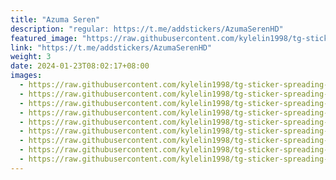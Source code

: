 ```yaml
---
title: "Azuma Seren"
description: "regular: https://t.me/addstickers/AzumaSerenHD"
featured_image: "https://raw.githubusercontent.com/kylelin1998/tg-sticker-spreading-worldwide-images/main/img/3013d0b2-8aaf-4508-b509-b9ef7b8157d0.jpg"
link: "https://t.me/addstickers/AzumaSerenHD"
weight: 3
date: 2024-01-23T08:02:17+08:00
images:
  - https://raw.githubusercontent.com/kylelin1998/tg-sticker-spreading-worldwide-images/main/img/3013d0b2-8aaf-4508-b509-b9ef7b8157d0.jpg
  - https://raw.githubusercontent.com/kylelin1998/tg-sticker-spreading-worldwide-images/main/img/9f9ad53a-f357-46d4-8ff6-eb1e0ab8f9fe.jpg
  - https://raw.githubusercontent.com/kylelin1998/tg-sticker-spreading-worldwide-images/main/img/b9e03175-512a-4856-be19-395ad0b38085.jpg
  - https://raw.githubusercontent.com/kylelin1998/tg-sticker-spreading-worldwide-images/main/img/3c9c215e-94a7-4c42-b33b-c54adb923e6e.jpg
  - https://raw.githubusercontent.com/kylelin1998/tg-sticker-spreading-worldwide-images/main/img/52aaf450-d8da-4add-bee1-25a973047bbe.jpg
  - https://raw.githubusercontent.com/kylelin1998/tg-sticker-spreading-worldwide-images/main/img/08ac54fa-9a3a-4721-930f-f0ebdc64cf37.jpg
  - https://raw.githubusercontent.com/kylelin1998/tg-sticker-spreading-worldwide-images/main/img/ad20fab1-c9c4-4417-bb61-4531fac91d1e.jpg
  - https://raw.githubusercontent.com/kylelin1998/tg-sticker-spreading-worldwide-images/main/img/1e2e20b4-636a-4ed7-90ca-53e78fbd54ca.jpg
  - https://raw.githubusercontent.com/kylelin1998/tg-sticker-spreading-worldwide-images/main/img/900d12ea-8d11-46fc-811b-8ac12965f3b3.jpg
---
```

